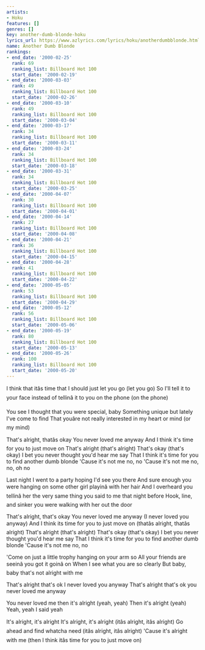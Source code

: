 ```yaml
---
artists:
- Hoku
features: []
genres: []
key: another-dumb-blonde-hoku
lyrics_url: https://www.azlyrics.com/lyrics/hoku/anotherdumbblonde.html
name: Another Dumb Blonde
rankings:
- end_date: '2000-02-25'
  rank: 69
  ranking_list: Billboard Hot 100
  start_date: '2000-02-19'
- end_date: '2000-03-03'
  rank: 49
  ranking_list: Billboard Hot 100
  start_date: '2000-02-26'
- end_date: '2000-03-10'
  rank: 49
  ranking_list: Billboard Hot 100
  start_date: '2000-03-04'
- end_date: '2000-03-17'
  rank: 34
  ranking_list: Billboard Hot 100
  start_date: '2000-03-11'
- end_date: '2000-03-24'
  rank: 34
  ranking_list: Billboard Hot 100
  start_date: '2000-03-18'
- end_date: '2000-03-31'
  rank: 34
  ranking_list: Billboard Hot 100
  start_date: '2000-03-25'
- end_date: '2000-04-07'
  rank: 30
  ranking_list: Billboard Hot 100
  start_date: '2000-04-01'
- end_date: '2000-04-14'
  rank: 27
  ranking_list: Billboard Hot 100
  start_date: '2000-04-08'
- end_date: '2000-04-21'
  rank: 36
  ranking_list: Billboard Hot 100
  start_date: '2000-04-15'
- end_date: '2000-04-28'
  rank: 41
  ranking_list: Billboard Hot 100
  start_date: '2000-04-22'
- end_date: '2000-05-05'
  rank: 53
  ranking_list: Billboard Hot 100
  start_date: '2000-04-29'
- end_date: '2000-05-12'
  rank: 56
  ranking_list: Billboard Hot 100
  start_date: '2000-05-06'
- end_date: '2000-05-19'
  rank: 80
  ranking_list: Billboard Hot 100
  start_date: '2000-05-13'
- end_date: '2000-05-26'
  rank: 100
  ranking_list: Billboard Hot 100
  start_date: '2000-05-20'
---
```


I think that itâs time that I should just let you go (let you go)
So I'll tell it to your face instead of tellinâ it to you on the phone (on the phone)

You see I thought that you were special, baby 
Something unique but lately I've come to find
That youâre not really interested in my heart or mind (or my mind)

That's alright, thatâs okay
You never loved me anyway
And I think it's time for you to just move on
That's alright (that's alright)
That's okay (that's okay)
I bet you never thought you'd hear me say
That I think it's time for you to find another dumb blonde
'Cause it's not me no, no 
'Cause it's not me no, no, oh no

Last night I went to a party hoping I'd see you there
And sure enough you were hanging on some other girl playinâ with her hair
And I overheard you tellinâ her the very same thing you said to me that night before
Hook, line, and sinker you were walking with her out the door

That's alright, that's okay 
You never loved me anyway (I never loved you anyway) 
And I think its time for you to just move on (thatâs alright, thatâs alright)
That's alright (that's alright) 
That's okay (that's okay)
I bet you never thought you'd hear me say
That I think it's time for you to find another dumb blonde
'Cause it's not me no, no

'Come on just a little trophy hanging on your arm so
All your friends are seeinâ you got it goinâ on
When I see what you are so clearly 
But baby, baby that's not alright with me

That's alright that's ok I never loved you anyway
That's alright that's ok you never loved me anyway

You never loved me then it's alright (yeah, yeah)
Then it's alright (yeah) 
Yeah, yeah
I said yeah

It's alright, it's alright 
It's alright, it's alright
(itâs alright, itâs alright)
Go ahead and find whatcha need
(itâs alright, itâs alright)
'Cause it's alright with me
(then I think itâs time for you to just move on)



